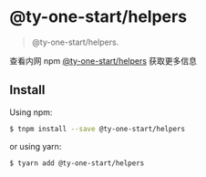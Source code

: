 # @ty-one-start/helpers

> @ty-one-start/helpers.

查看内网 npm [@ty-one-start/helpers](http://npm.tongyu.tech/-/web/detail/helpers) 获取更多信息

## Install

Using npm:

```bash
$ tnpm install --save @ty-one-start/helpers
```

or using yarn:

```bash
$ tyarn add @ty-one-start/helpers
```
